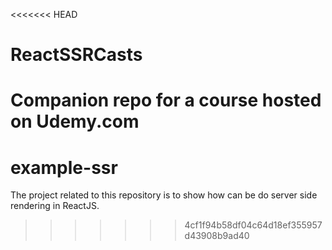 <<<<<<< HEAD
# ReactSSRCasts

Companion repo for a course hosted on Udemy.com
=======
# example-ssr
The project related to this repository is to show how can be do server side rendering in ReactJS.
>>>>>>> 4cf1f94b58df04c64d18ef355957d43908b9ad40
